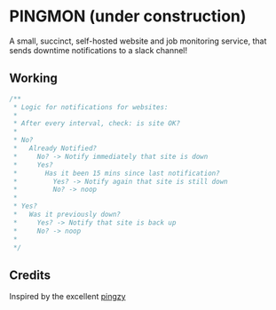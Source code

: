 # PINGMON (under construction)

A small, succinct, self-hosted website and job monitoring service, that sends downtime notifications to a slack channel!

## Working

```js
/**
 * Logic for notifications for websites:
 *
 * After every interval, check: is site OK?
 *
 * No?
 *   Already Notified?
 *     No? -> Notify immediately that site is down
 *     Yes?
 *       Has it been 15 mins since last notification?
 *         Yes? -> Notify again that site is still down
 *         No? -> noop
 *
 * Yes?
 *   Was it previously down?
 *     Yes? -> Notify that site is back up
 *     No? -> noop
 *
 */
```

## Credits

Inspired by the excellent [pingzy](https://github.com/Flolagale/pingzy)
